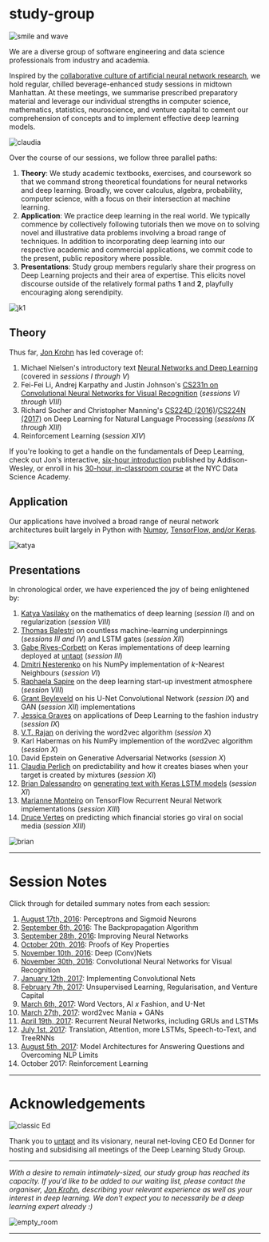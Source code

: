# study-group

![smile and wave](https://github.com/the-deep-learners/study-group/blob/master/wiki-resources/session_XI_crew.JPG)

We are a diverse group of software engineering and data science professionals from industry and academia. 

Inspired by the [collaborative culture of artificial neural network research](https://www.untapt.com/industry/2016/08/02/deep-learning-study-group/), we hold regular, chilled beverage-enhanced study sessions in midtown Manhattan. At these meetings, we summarise prescribed preparatory material and leverage our individual strengths in computer science, mathematics, statistics, neuroscience, and venture capital to cement our comprehension of concepts and to implement effective deep learning models. 

![claudia](https://github.com/the-deep-learners/study-group/blob/master/wiki-resources/IMG_7641.JPG)

Over the course of our sessions, we follow three parallel paths: 

1. **Theory**: We study academic textbooks, exercises, and coursework so that we command strong theoretical foundations for neural networks and deep learning. Broadly, we cover calculus, algebra, probability, computer science, with a focus on their intersection at machine learning. 
2. **Application**: We practice deep learning in the real world. We typically commence by collectively following tutorials then we move on to solving novel and illustrative data problems involving a broad range of techniques. In addition to incorporating deep learning into our respective academic and commercial applications, we commit code to the present, public repository where possible. 
3. **Presentations**: Study group members regularly share their progress on Deep Learning projects and their area of expertise. This elicits novel discourse outside of the relatively formal paths **1** and **2**, playfully encouraging along serendipity. 

![jk1](https://github.com/the-deep-learners/study-group/blob/master/wiki-resources/3.jpg)

## Theory

Thus far, [Jon Krohn](https://www.jonkrohn.com/) has led coverage of: 

1. Michael Nielsen's introductory text [Neural Networks and Deep Learning](http://neuralnetworksanddeeplearning.com/) (covered in *sessions I through V*)
2. Fei-Fei Li, Andrej Karpathy and Justin Johnson's [CS231n on Convolutional Neural Networks for Visual Recognition](http://cs231n.github.io/) (*sessions VI through VIII*)
3. Richard Socher and Christopher Manning's [CS224D (2016)](https://cs224d.stanford.edu/)/[CS224N (2017)](http://web.stanford.edu/class/cs224n/) on Deep Learning for Natural Language Processing (*sessions IX through XIII*)
4. Reinforcement Learning (*session XIV*)

If you're looking to get a handle on the fundamentals of Deep Learning, check out Jon's interactive, [six-hour introduction](https://www.safaribooksonline.com/library/view/deep-learning-with/9780134770826/) published by Addison-Wesley, or enroll in his [30-hour, in-classroom course](https://medium.com/@jjpkrohn/build-your-own-deep-learning-project-via-my-30-hour-course-e995ea025ba8) at the NYC Data Science Academy. 


## Application

Our applications have involved a broad range of neural network architectures built largely in Python with [Numpy](https://github.com/the-deep-learners/study-group/tree/master/nn-from-scratch), [TensorFlow, and/or Keras](https://insights.untapt.com/fundamental-deep-learning-code-in-tflearn-keras-theano-and-tensorflow-66be10a03227). 

![katya](https://github.com/the-deep-learners/study-group/blob/master/wiki-resources/IMG_5974.JPG)

## Presentations

In chronological order, we have experienced the joy of being enlightened by: 

1. [Katya Vasilaky](https://kathrynthegreat.github.io/) on the mathematics of deep learning (*session II*) and on regularization (*session VIII*)
2. [Thomas Balestri](https://www.linkedin.com/in/thomasbalestri) on countless machine-learning underpinnings (*sessions III and IV*) and LSTM gates (*session XII*)
3. [Gabe Rives-Corbett](https://www.linkedin.com/in/grivescorbett) on Keras implementations of deep learning deployed at [untapt](https://www.untapt.com/) (*session III*)
2. [Dmitri Nesterenko](https://github.com/dmitrinesterenko) on his NumPy implementation of *k*-Nearest Neighbours (*session VI*)
3. [Raphaela Sapire](https://www.linkedin.com/in/raphaelasapire) on the deep learning start-up investment atmosphere (*session VIII*)
3. [Grant Beyleveld](https://grantbeyleveld.wordpress.com/) on his U-Net Convolutional Network (*session IX*) and GAN (*session XII*) implementations 
3. [Jessica Graves](https://sefleuria.tumblr.com/) on applications of Deep Learning to the fashion industry (*session IX*)
4. [V.T. Rajan](https://www.linkedin.com/in/vtrajanphd/) on deriving the word2vec algorithm (*session X*)
5. Karl Habermas on his NumPy implemention of the word2vec algorithm (*session X*)
6. David Epstein on Generative Adversarial Networks (*session X*)
7. [Claudia Perlich](https://sites.google.com/site/claudiaperlich/home) on predictability and how it creates biases when your target is created by mixtures (*session XI*)
8. [Brian Dalessandro](https://www.linkedin.com/in/briandalessandro/) on [generating text with Keras LSTM models](https://github.com/fchollet/keras/blob/master/examples/lstm_text_generation.py) (*session XI*)
9. [Marianne Monteiro](https://www.linkedin.com/in/mariannelinharesm/) on TensorFlow Recurrent Neural Network implementations (*session XIII*)
10. [Druce Vertes](https://www.linkedin.com/in/drucevertes/) on predicting which financial stories go viral on social media (*session XIII*)

![brian](https://github.com/the-deep-learners/study-group/blob/master/wiki-resources/IMG_7624.JPG)

***

# Session Notes

Click through for detailed summary notes from each session: 

1. [August 17th, 2016](https://github.com/the-deep-learners/study-group/tree/master/weekly-work/week1): Perceptrons and Sigmoid Neurons
2. [September 6th, 2016](https://github.com/the-deep-learners/study-group/tree/master/weekly-work/week2): The Backpropagation Algorithm
3. [September 28th, 2016](https://github.com/the-deep-learners/study-group/tree/master/weekly-work/week3): Improving Neural Networks
4. [October 20th, 2016](https://github.com/the-deep-learners/study-group/tree/master/weekly-work/week4): Proofs of Key Properties
5. [November 10th, 2016](https://github.com/the-deep-learners/study-group/tree/master/weekly-work/week5): Deep (Conv)Nets
6. [November 30th, 2016](https://github.com/the-deep-learners/study-group/tree/master/weekly-work/week6): Convolutional Neural Networks for Visual Recognition
7. [January 12th, 2017](https://github.com/the-deep-learners/study-group/tree/master/weekly-work/week7): Implementing Convolutional Nets
8. [February 7th, 2017](https://github.com/the-deep-learners/study-group/tree/master/weekly-work/week8): Unsupervised Learning, Regularisation, and Venture Capital
9. [March 6th, 2017](https://github.com/the-deep-learners/study-group/tree/master/weekly-work/week9): Word Vectors, AI *x* Fashion, and U-Net
10. [March 27th, 2017](https://github.com/the-deep-learners/study-group/tree/master/weekly-work/week10): word2vec Mania + GANs
11. [April 19th, 2017](https://github.com/the-deep-learners/study-group/blob/master/weekly-work/week11): Recurrent Neural Networks, including GRUs and LSTMs
12. [July 1st, 2017](https://github.com/the-deep-learners/study-group/tree/master/weekly-work/week12): Translation, Attention, more LSTMs, Speech-to-Text, and TreeRNNs
13. [August 5th, 2017](https://github.com/the-deep-learners/study-group/blob/master/weekly-work/week13/README.md): Model Architectures for Answering Questions and Overcoming NLP Limits
14. October 2017: Reinforcement Learning

***

# Acknowledgements

![classic Ed](https://github.com/the-deep-learners/study-group/blob/master/wiki-resources/5_cropped.jpg)

Thank you to [untapt](https://www.untapt.com/) and its visionary, neural net-loving CEO Ed Donner for hosting and subsidising all meetings of the Deep Learning Study Group. 

***


*With a desire to remain intimately-sized, our study group has reached its capacity. If you'd like to be added to our waiting list, please contact the organiser, [Jon Krohn](https://www.jonkrohn.com/contact/), describing your relevant experience as well as your interest in deep learning. We don't expect you to necessarily be a deep learning expert already :)*

![empty_room](https://github.com/the-deep-learners/study-group/blob/master/wiki-resources/IMG_5959.JPG)

***
